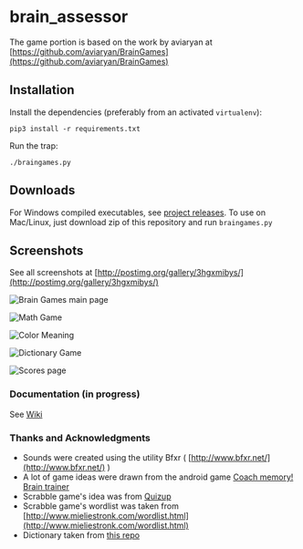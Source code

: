 # brain_assessor
The game portion is based on the work by aviaryan at [https://github.com/aviaryan/BrainGames](https://github.com/aviaryan/BrainGames)

## Installation
Install the dependencies (preferably from an activated `virtualenv`):

```shell
pip3 install -r requirements.txt
```

Run the trap:

```shell
./braingames.py
```

## Downloads
For Windows compiled executables, see [project releases](https://github.com/aviaryan/BrainGames/releases). To use on Mac/Linux, just download zip of this repository and run `braingames.py`

## Screenshots
See all screenshots at [http://postimg.org/gallery/3hgxmibys/](http://postimg.org/gallery/3hgxmibys/)

![Brain Games main page](http://s5.postimg.org/samoipo3b/braingames_1_0.png)

![Math Game](http://s5.postimg.org/5zytiqqt3/mathgame.png)

![Color Meaning](http://s5.postimg.org/cgcdmkoqf/colormeaning.png)

![Dictionary Game](http://s5.postimg.org/rawdn08xj/dictionary.png)

![Scores page](http://s5.postimg.org/5jdlwb31z/score.png)

### Documentation (in progress)
See [Wiki](https://github.com/aviaryan/BrainGames/wiki)

### Thanks and Acknowledgments
- Sounds were created using the utility Bfxr ( [http://www.bfxr.net/](http://www.bfxr.net/) )
- A lot of game ideas were drawn from the android game [Coach memory! Brain trainer](https://play.google.com/store/apps/details?id=bpi.master.coach.memory)
- Scrabble game's idea was from [Quizup](http://quizup.com)
- Scrabble game's wordlist was taken from [http://www.mieliestronk.com/wordlist.html](http://www.mieliestronk.com/wordlist.html)
- Dictionary taken from [this repo](https://github.com/aviaryan/gcide-dictionary-json)
